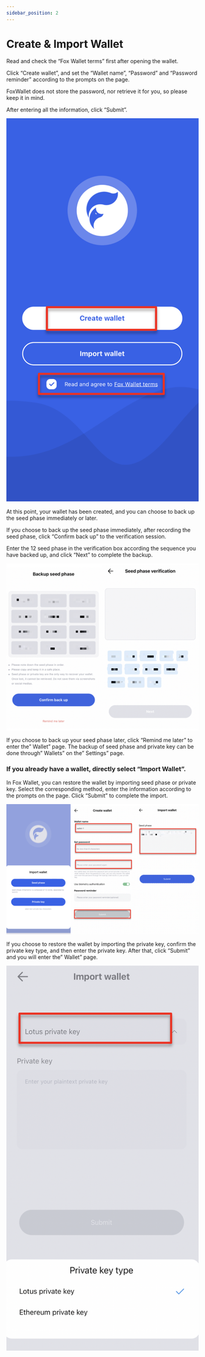 ```yaml
---
sidebar_position: 2
---
```


# Create & Import Wallet

Read and check the “Fox Wallet terms” first after opening the wallet. 

Click “Create wallet”, and set the “Wallet name”, “Password” and “Password reminder” according to the prompts on the page. 

FoxWallet does not store the password, nor retrieve it for you, so please keep it in mind. 

After entering all the information, click “Submit”.

![](./img/onboard.png)

At this point, your wallet has been created, and you can choose to back up the seed phase immediately or later.

If you choose to back up the seed phase immediately, after recording the seed phase, click “Confirm back up” to the verification session. 

Enter the 12 seed phase in the verification box according the sequence you have backed up, and click “Next” to complete the backup.

![](./img/backup-seed.png)

If you choose to back up your seed phase later, click “Remind me later” to enter the” Wallet” page. The backup of seed phase and private key can be done through” Wallets” on the” Settings” page.

### If you already have a wallet, directly select “Import Wallet”.

In Fox Wallet, you can restore the wallet by importing seed phase or private key. Select the corresponding method, enter the information according to the prompts on the page. Click “Submit” to complete the import.

![](./img/import-wallet.png)

If you choose to restore the wallet by importing the private key, confirm the private key type, and then enter the private key. After that, click “Submit” and you will enter the” Wallet” page.

![](./img/import-priv.png)
